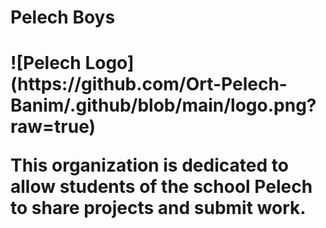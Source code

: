<h1>Pelech Boys<h1/> ![Pelech Logo](https://github.com/Ort-Pelech-Banim/.github/blob/main/logo.png?raw=true)

  
This organization is dedicated to allow students of the school Pelech to share projects and submit work.
